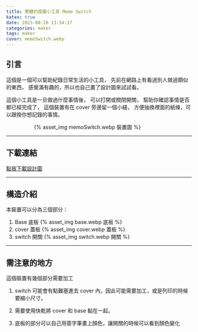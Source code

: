 ```yaml
---
title: 實體的提醒小工具 Memo Switch 
katex: true
date: 2023-08-20 13:54:17
categories: maker
tags: maker
cover: memoSwitch.webp
---
```


## 引言

這個是一個可以幫助紀錄日常生活的小工具，
先前在網路上有看過別人做過類似的東西，
感覺滿有趣的，所以也自己畫了設計圖來試試看。

這個小工具是一旦做過什麼事情後，
可以打開或關閉開關，
幫助你確認事情是否都已經完成了，
這個裝置有在 cover 旁邊留一個小縫，
方便抽換裡面的紙條，可以跟換你想記錄的事情。

<div style="width:70%;margin:auto">{% asset_img  memoSwitch.webp 裝置圖 %}</div>

---
## 下載連結
[點我下載設計圖](https://www.thingiverse.com/thing:6178122/files)

---
## 構造介紹

本裝置可以分為三個部分：

1. Base 底板
{% asset_img  base.webp 底板 %}
2. cover 蓋板
{% asset_img  cover.webp 蓋板 %}
3. switch 開關
{% asset_img  switch.webp 開關 %}

---
## 需注意的地方

這個裝置有幾個部分需要加工

1. switch 可能會有點難塞進去 cover 內，因此可能需要加工，或是列印的時候要縮小尺寸。

2. 需要使用快乾將 cover 和 base 黏在一起。

3. 底板的部分可以自己用簽字筆畫上顏色，讓開關的時候可以看到顏色變化